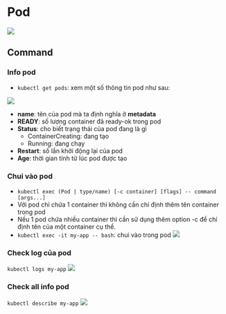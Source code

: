 # Pod
![](https://imgur.com/RVw2wRq.png)
## Command
### Info pod
- `kubectl get pods`: xem một số thông tin pod như sau:

![](https://imgur.com/qne7e3L.png)
  - **name**: tên của pod mà ta định nghĩa ở **metadata** 
  - **READY**: số lượng container đã ready-ok trong pod
  - **Status**: cho biết trạng thái của pod đang là gì
    + ContainerCreating: đang tạo
	+ Running: đang chạy
  - **Restart**: số lần khởi động lại của pod
  - **Age**: thời gian tính từ lúc pod được tạo
### Chui vào pod
- `kubectl exec (Pod | type/name) [-c container] [flags] -- command [args...]`
- Với pod chỉ chứa 1 container thì không cần chỉ định thêm tên container trong pod
- Nếu 1 pod chứa nhiều container thì cần sử dụng thêm option -c để chỉ định tên của một container cụ thể.
- `kubectl exec -it my-app -- bash`: chui vào trong pod
![](https://imgur.com/vZTGasy.png)
### Check log của pod
`kubectl logs my-app`
![](https://imgur.com/WBCYQXP.png)
### Check all info pod

`kubectl describe my-app` 
![](https://imgur.com/YqU1dm7.png)
